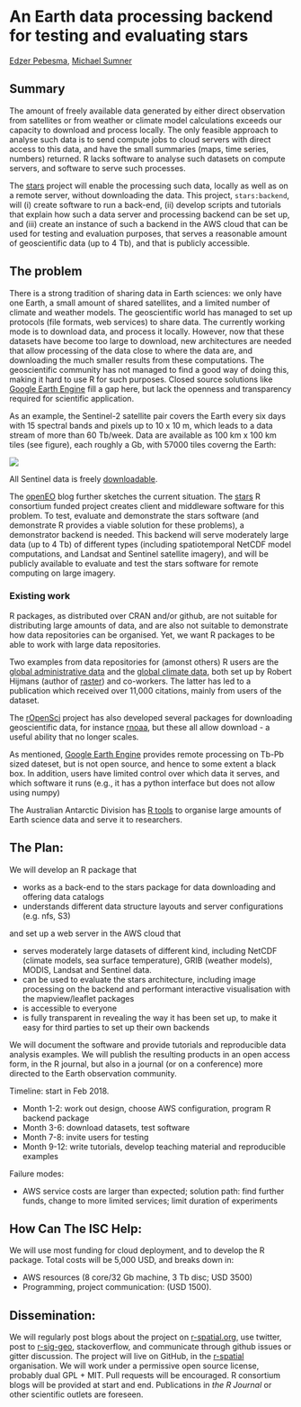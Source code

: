 # An Earth data processing backend for testing and evaluating stars

[Edzer Pebesma](https://github.com/edzer/), 
[Michael Sumner](https://github.com/mdsumner/) 

## Summary

The amount of freely available data generated by either direct observation from satellites or from weather or climate model calculations exceeds our capacity to download and process locally. The only feasible approach to analyse such data is to send compute jobs to cloud servers with direct access to this data, and have the small summaries (maps, time series, numbers) returned. R lacks software to analyse such datasets on compute servers, and software to serve such processes.

The [stars](https://github.com/r-spatial/stars/) project will enable the
processing such data, locally as well as on a remote server, without
downloading the data. This project, `stars:backend`, will (i) create software
to run a back-end, (ii) develop scripts and tutorials that explain how such
a data server and processing backend can be set up, and (iii) create an instance
of such a backend in the AWS cloud that can be used for testing and evaluation
purposes, that serves a reasonable amount of geoscientific data (up to 4 Tb),
and that is publicly accessible.

## The problem 

There is a strong tradition of sharing data in Earth sciences: we only have one Earth, a small amount of shared satellites, and a limited number of climate and weather models. The geoscientific world has managed to set up protocols (file formats, web services) to share data. The currently working mode is to download data, and process it locally. However, now that these datasets have become too large to download, new architectures are needed that allow processing of the data close to where the data are, and downloading the much smaller results from these computations. The geoscientific community has not managed to find a good way of doing this, making it hard to use R for such purposes. Closed source solutions like [Google Earth Engine](https://earthengine.google.com/) fill a gap here, but lack the openness and transparency required for scientific application. 

As an example, the Sentinel-2 satellite pair covers the Earth
every six days with 15 spectral bands and pixels up to 10 x 10 m,
which leads to a data stream of more than 60 Tb/week. Data are
available as 100 km x 100 km tiles (see figure), each roughly a Gb,
with 57000 tiles coverng the Earth:

![](s2.png)

All Sentinel data is freely [downloadable](https://scihub.copernicus.eu/).

The [openEO](https://r-spatial.org/2016/11/29/openeo.html) blog further sketches the current situation. The [stars](https://github.com/r-spatial/stars) R consortium funded project creates client and middleware software for this problem. To test, evaluate and demonstrate the stars software (and demonstrate R provides a viable solution for these problems), a demonstrator backend is needed. This backend will serve moderately large data (up to 4 Tb) of different types (including spatiotemporal NetCDF model computations, and Landsat and Sentinel satellite imagery), and will be publicly available to evaluate and test the stars software for remote computing on large imagery.

### Existing work

R packages, as distributed over CRAN and/or github, are not suitable for distributing large amounts of data, and are also not suitable to demonstrate how data repositories can be organised. Yet, we want R packages to be able to work with large data repositories.

Two examples from data repositories for (amonst others) R users are the [global administrative data](http://gadm.org/) and the [global climate data](http://www.worldclim.org/), both set up by Robert Hijmans (author of [raster](https://cran.r-project.org/package=raster)) and co-workers. The latter has led to a publication which received over 11,000 citations, mainly from users of the dataset.

The [rOpenSci](https://ropensci.org/) project has also developed several packages for downloading geoscientific data, for instance [rnoaa](https://cran.r-project.org/package=rnoaa), but these all allow download - a useful ability that no longer scales.

As mentioned, [Google Earth Engine](https://earthengine.google.com/) provides remote processing on Tb-Pb sized dateset, but is not open source, and hence to some extent a black box. In addition, users have limited control over which data it serves, and which software it runs (e.g., it has a python interface but does not allow using numpy)

The Australian Antarctic Division has [R tools](https://github.com/AustralianAntarcticDivision/raadtools) to organise large amounts of Earth science data and serve it to researchers.

## The Plan: 

We will develop an R package that

* works as a back-end to the stars package for data downloading and offering data catalogs
* understands different data structure layouts and server configurations (e.g. nfs, S3)

and set up a web server in the AWS cloud that

* serves moderately large datasets of different kind, including NetCDF (climate models, sea surface temperature), GRIB (weather models), MODIS, Landsat and Sentinel data.
* can be used to evaluate the stars architecture, including image processing on the backend and performant interactive visualisation with the mapview/leaflet packages
* is accessible to everyone
* is fully transparent in revealing the way it has been set up, to make it easy for third parties to set up their own backends

We will document the software and provide tutorials and reproducible
data analysis examples.  We will publish the resulting products in an open access form, in the R journal, but also in a journal (or on a conference) more directed to the Earth observation community.

Timeline: start in Feb 2018.

* Month 1-2: work out design, choose AWS configuration, program R backend package
* Month 3-6: download datasets, test software
* Month 7-8: invite users for testing
* Month 9-12: write tutorials, develop teaching material and reproducible examples

Failure modes:

* AWS service costs are larger than expected; solution path: find further funds, change to more limited services; limit duration of experiments

## How Can The ISC Help: 

We will use most funding for cloud deployment, and to develop the R package. Total costs will be 5,000 USD, and breaks down in:

* AWS resources (8 core/32 Gb machine, 3 Tb disc; USD 3500)
* Programming, project communication: (USD 1500).

## Dissemination: 

We will regularly post blogs about the project on [r-spatial.org](https://r-spatial.org/), use twitter, post to [r-sig-geo](https://stat.ethz.ch/mailman/listinfo/r-sig-geo), stackoverflow, and communicate through github issues or gitter discussion. The project will live on GitHub, in the [r-spatial](https://github.com/r-spatial/) organisation. We will work under a permissive open source license, probably dual GPL + MIT. Pull requests will be encouraged. R consortium blogs will be provided at start and end. Publications in _the R Journal_ or other scientific outlets are foreseen.

